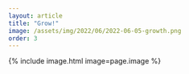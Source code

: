 ```yaml
---
layout: article
title: "Grow!"
image: /assets/img/2022/06/2022-06-05-growth.png
order: 3
---
```


{% include image.html image=page.image %}
